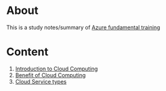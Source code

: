 # About
This is a study notes/summary of [Azure fundamental training](https://learn.microsoft.com/en-us/training/paths/microsoft-azure-fundamentals-describe-cloud-concepts/)

# Content

1. [Introduction to Cloud Computing](./Cloud-computing.md)
2. [Benefit of Cloud Computing](./Benefit-of-cloud-computing.md)
3. [Cloud Service types](./Cloud-service-types.md)